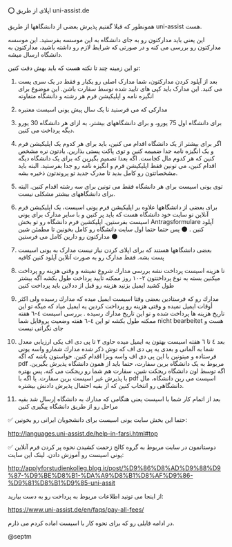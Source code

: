 
⭕️ اپلای از طریق uni-assist.de 

همونطور که قبلا گفتیم پذیرش بعضی از دانشگاهها از طریق uni-assist هست. 

این یعنی باید مدارکتون رو به جای دانشگاه به این موسسه بفرستید. این موسسه مدارکتون رو بررسی می کنه و در صورتی که شرایط لازم رو داشته باشید، مدارکتون به دانشگاه ارسال میشه. 

تو این زمینه چند تا نکته هست که باید بهش دقت کنین:

1. بعد از آپلود کردن مدارکتون، شما مدارک اصلی رو یکبار و فقط در یک سری پست می کنید. این مدارک باید کپی های تایید شده توسط سفارت باشن. این موضوع برای انگیزه نامه و اپلیکیشن فرم هر رشته و دانشگاه متفاوته

2. مدارکی که می فرستید تا یک سال پیش یونی اسیست معتبره

3. برای دانشگاه اول 75 یورو، و برای دانشگاههای بیشتر، به ازای هر دانشگاه 30 یورو دیگه پرداخت می کنین.

4. اگر برای بیشتر از یک دانشگاه اقدام می کنین، باید برای هر کدوم یک اپلیکیشن فرم و یک انگیزه نامه جدا ضمیمه کنین و توی پاکت پستی بذارین. یادتون نره مشخص کنین که هر کدوم مال کجاست. اگه بعدا تصمیم بگیرین که برای یک دانشگاه دیگه اقدام کنین، می تونین فقط اپلیکیشن فرم و انگیزه نامه رو جدا بفرستید. البته باید مشخصاتتون رو کامل بدید تا مدرک جدید تو پروندتون ذخیره بشه.

5. توی یونی اسیست برای هر دانشگاه فقط می تونین برای سه رشته اقدام کنین. البته برای دانشگاههای بیشتر مشکلی نیست.

6. برای بعضی از دانشگاهها علاوه بر اپلیکیشن فرم یونی اسیست، یک اپلیکیشن فرم آنلاین تو سایت خود دانشگاه هست که باید پر کنین و با سایر مدارک برای یونی اسیست بفرستین. اپليكشين فرم دانشگاه رو تو بخش Antragsformulare آپلود كنين
. 🌑 پس حتما حتما اول سایت دانشگاه رو کامل بخونین تا مطمئن شین مدارکتون رو دارین کامل می فرستین 🌑

7. بعضی دانشگاهها هستند که برای اپلای کردن نیاز نیست مدارک به یونی اسیست پست بشه. فقط مدارک رو به صورت آنلاین آپلود کنین کافیه

8. تا هزينه اسيست پرداخت نشه بررسى مدارك شروع نميشه و وقتى هزينه رو پرداخت ميكنين بسته به نوع پرداختتون ٢-١٠ روز ممكنه تاييد پرداخت طول بكشه اگه بيشتر طول كشيد ايميل بزنيد هزينه رو قبل از ددلاين بايد پرداخت كنين

9. مدارك رو كه فرستادين بعضى وقتا اسيست ايميل ميده كه مدارك رسيده ولى اكثر أوقات ايميل نميده و وقتى هزينه رو پرداخت كردين يه ايميل مياد كه ميگه تو اين تاريخ هزينه ها پرداخت شده و تو اين تاريخ مدارك رسيده . بررسى اسيست ٤-٦ هفته ممكنه طول بكشه تو اين ٤-٦ هفته وضعيت پروفايل شما nicht bearbeitet هست و جاى نگرانى نيست

10. بعد ٤ تا ٦ هفته اسيست بهتون يه ايميل ميده حاوى ٢ تا پى دى اف يكى ارزيابي معدل شما به آلمانى و بعدى يه پى دى اف كه توش ذكر شده مدارك شمارو واسه يونى فرستاده و ميتونين با اين پى دى اف واسه ويزا اقدام كنين. حواستون باشه که اگه pdf مربوط به یک دانشگاه برین سفارت، حتما باید از همون دانشگاه پذیرش بگیرین. اگه توسط اون دانشگاه ریجکت شین، سفارت هم شما رو ریجکت می کنه. پس بهتره با پذیرش غیر اسیست برین سفارت. یا اگه با pdf اسیست می رین دانشگاه، مال دانشگاهی رو انتخاب کنین که از بقیه احتمال پذیرش دادنش بیشتره. 
 
11. بعد از اتمام كار شما با اسيست يعنى هنگامى كه مدارك به دانشگاه إرسال شد بقيه مراحل رو از طريق دانشگاه پيگيرى كنين

✅ حتما این بخش سایت یونی اسیست برای دانشجویان ایرانی رو بخونین:


http://languages.uni-assist.de/help-in-farsi.html#top

✅ دوستانمون در سایت مربوط به گروه کالج زحمت کشیدن نحوه پر کردن فرم آنلاین یونی اسیست رو آموزش دادن. لینک این سایت:

http://applyforstudienkolleg.blog.ir/post/%D9%86%D8%AD%D9%88%D9%87-%D9%BE%D8%B1-%DA%A9%D8%B1%D8%AF%D9%86-%D9%81%D8%B1%D9%85-uni-assit

از اینجا می تونید اطلاعات مربوط به پرداخت رو به دست بیارید:

https://www.uni-assist.de/en/faqs/pay-all-fees/

در ادامه فایلی رو که برای نحوه کار با اسیست اماده کردم می ذارم.

@septm